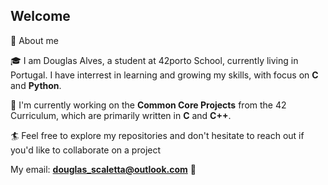 ## Welcome

 💫 About me

🎓 I am Douglas Alves, a student at 42porto School, currently living in Portugal.  I have interrest in learning and growing my skills, with focus on **C** and **Python**.

📝 I'm currently working on the **Common Core Projects** from the 42 Curriculum, which are primarily written in **C** and **C++**.

🏄 Feel free to explore my repositories and don't hesitate to reach out if you'd like to collaborate on a project

My email: **douglas_scaletta@outlook.com** 📨

<!--![Top Langs](https://github-readme-stats.vercel.app/api/top-langs/?username=rach3bartmoss&layout=compact&theme=dark)

<!--
**rach3bartmoss/rach3bartmoss** is a ✨ _special_ ✨ repository because its `README.md` (this file) appears on your GitHub profile.

Here are some ideas to get you started:

- 🔭 I’m currently working on ...
- 🌱 I’m currently learning ...
- 👯 I’m looking to collaborate on ...
- 🤔 I’m looking for help with ...
- 💬 Ask me about ...
- 📫 How to reach me: ...
- 😄 Pronouns: ...
- ⚡ Fun fact: ...
-->
